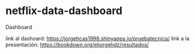 # netflix-data-dashboard
Dashboard


link al dashoard: https://jorgehcas1998.shinyapps.io/pruebatecnica/
link a la presentación: https://bookdown.org/eljorgehdz/resultados/
